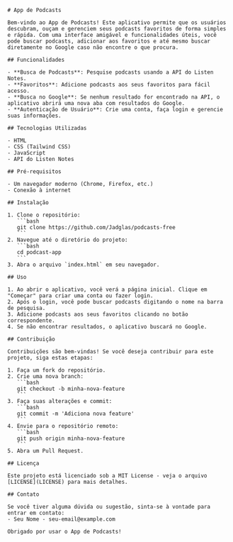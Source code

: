 
    # App de Podcasts

    Bem-vindo ao App de Podcasts! Este aplicativo permite que os usuários descubram, ouçam e gerenciem seus podcasts favoritos de forma simples e rápida. Com uma interface amigável e funcionalidades úteis, você pode buscar podcasts, adicionar aos favoritos e até mesmo buscar diretamente no Google caso não encontre o que procura.

    ## Funcionalidades

    - **Busca de Podcasts**: Pesquise podcasts usando a API do Listen Notes.
    - **Favoritos**: Adicione podcasts aos seus favoritos para fácil acesso.
    - **Busca no Google**: Se nenhum resultado for encontrado na API, o aplicativo abrirá uma nova aba com resultados do Google.
    - **Autenticação de Usuário**: Crie uma conta, faça login e gerencie suas informações.

    ## Tecnologias Utilizadas

    - HTML
    - CSS (Tailwind CSS)
    - JavaScript
    - API do Listen Notes

    ## Pré-requisitos

    - Um navegador moderno (Chrome, Firefox, etc.)
    - Conexão à internet

    ## Instalação

    1. Clone o repositório:
       ```bash
       git clone https://github.com/Jadglas/podcasts-free
       ```
    2. Navegue até o diretório do projeto:
       ```bash
       cd podcast-app
       ```
    3. Abra o arquivo `index.html` em seu navegador.

    ## Uso

    1. Ao abrir o aplicativo, você verá a página inicial. Clique em "Começar" para criar uma conta ou fazer login.
    2. Após o login, você pode buscar podcasts digitando o nome na barra de pesquisa.
    3. Adicione podcasts aos seus favoritos clicando no botão correspondente.
    4. Se não encontrar resultados, o aplicativo buscará no Google.

    ## Contribuição

    Contribuições são bem-vindas! Se você deseja contribuir para este projeto, siga estas etapas:

    1. Faça um fork do repositório.
    2. Crie uma nova branch:
       ```bash
       git checkout -b minha-nova-feature
       ```
    3. Faça suas alterações e commit:
       ```bash
       git commit -m 'Adiciona nova feature'
       ```
    4. Envie para o repositório remoto:
       ```bash
       git push origin minha-nova-feature
       ```
    5. Abra um Pull Request.

    ## Licença

    Este projeto está licenciado sob a MIT License - veja o arquivo [LICENSE](LICENSE) para mais detalhes.

    ## Contato

    Se você tiver alguma dúvida ou sugestão, sinta-se à vontade para entrar em contato:
    - Seu Nome - seu-email@example.com

    Obrigado por usar o App de Podcasts!
